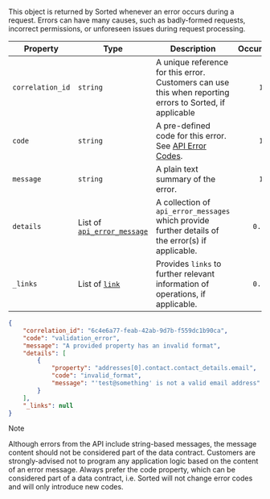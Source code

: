 This object is returned by Sorted whenever an error occurs during a request. Errors can have many causes, such as badly-formed requests, incorrect permissions, or unforeseen issues during request processing.

<div class="dc-row">
<div class="dc-column">

| Property | Type | Description | Occurrence |
| -------- | ---- | ----------- | :--------: |
| `correlation_id` | `string` | A unique reference for this error. Customers can use this when reporting errors to Sorted, if applicable | `1` |
| `code` | `string` | A pre-defined code for this error. See [API Error Codes](/pro/api/data-contracts/shipments/error-codes.md). | `1` |
| `message` | `string` | A plain text summary of the error. | `1` |
| `details` | List of [`api_error_message`](/pro/api/data-contracts/shipments/shipments-dc.html#api-error-message) | A collection of `api_error_messages` which provide further details of the error(s) if applicable. | `0..n` |
| `_links` | List of [`link`](/pro/api/data-contracts/shipments/shipments-dc.html#link) | Provides `links` to further relevant information of operations, if applicable. | `0..n` |

</div>
<div class="dc-column">

```json
{
    "correlation_id": "6c4e6a77-feab-42ab-9d7b-f559dc1b90ca",
    "code": "validation_error",
    "message": "A provided property has an invalid format",
    "details": [
        {
            "property": "addresses[0].contact.contact_details.email",
            "code": "invalid_format",
            "message": "'test@something' is not a valid email address"
        }
    ],
    "_links": null
}
```

</div>
</div>

> [!NOTE]
> Although errors from the API include string-based messages, the message content should not be considered part of the data contract. Customers are strongly-advised not to program any application logic based on the content of an error message. Always prefer the code property, which can be considered part of a data contract, i.e. Sorted will not change error codes and will only introduce new codes.